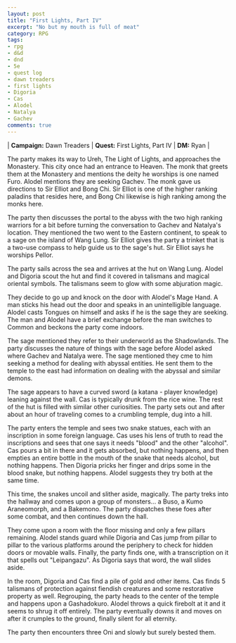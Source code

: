 ```yaml
---
layout: post
title: "First Lights, Part IV"
excerpt: "No but my mouth is full of meat"
category: RPG
tags:
- rpg
- d&d
- dnd
- 5e
- quest log
- dawn treaders
- first lights
- Digoria
- Cas
- Alodel
- Natalya
- Gachev
comments: true
---
```


| **Campaign:** Dawn Treaders | **Quest:** First Lights, Part IV | **DM:** Ryan |

The party makes its way to Ureh, The Light of Lights, and approaches the Monastery. This city once had an entrance to Heaven. The monk that greets them at the Monastery and mentions the deity he worships is one named Furo. Alodel mentions they are seeking Gachev. The monk gave us directions to Sir Elliot and Bong Chi. Sir Elliot is one of the higher ranking paladins that resides here, and Bong Chi likewise is high ranking among the monks here.

The party then discusses the portal to the abyss with the two high ranking warriors for a bit before turning the conversation to Gachev and Natalya's location. They mentioned the two went to the Eastern continent, to speak to a sage on the island of Wang Lung. Sir Elliot gives the party a trinket that is a two-use compass to help guide us to the sage's hut. Sir Elliot says he worships Pellor. 

The party sails across the sea and arrives at the hut on Wang Lung. Alodel and Digoria scout the hut and find it covered in talismans and magical oriental symbols. The talismans seem to glow with some abjuration magic. 

They decide to go up and knock on the door with Alodel's Mage Hand. A man sticks his head out the door and speaks in an unintelligible language. Alodel casts Tongues on himself and asks if he is the sage they are seeking. The man and Alodel have a brief exchange before the man switches to Common and beckons the party come indoors. 

The sage mentioned they refer to their underworld as the Shadowlands. The party discusses the nature of things with the sage before Alodel asked where Gachev and Natalya were. The sage mentioned they cme to him seeking a method for dealing with abyssal entities. He sent them to the temple to the east had information on dealing with the abyssal and similar demons. 

The sage appears to have a curved sword (a katana - player knowledge) leaning against the wall. Cas is typically drunk from the rice wine. The rest of the hut is filled with similar other curiosities. The party sets out and after about an hour of traveling comes to a crumbling temple, dug into a hill. 

The party enters the temple and sees two snake statues, each with an inscription in some foreign language. Cas uses his lens of truth to read the inscriptions and sees that one says it needs "blood" and the other "alcohol". Cas pours a bit in there and it gets absorbed, but nothing happens, and then empties an entire bottle in the mouth of the snake that needs alcohol, but nothing happens. Then Digoria pricks her finger and drips some in the blood snake, but nothing happens. Alodel suggests they try both at the same time.

This time, the snakes uncoil and slither aside, magically. The party treks into the hallway and comes upon a group of monsters... a Buso, a Kumo Araneomorph, and a Bakemono. The party dispatches these foes after some combat, and then continues down the hall.

They come upon a room with the floor missing and only a few pillars remaining. Alodel stands guard while Digoria and Cas jump from pillar to pillar to the various platforms around the periphery to check for hidden doors or movable walls. Finally, the party finds one, with a transcription on it that spells out "Leipangazu". As Digoria says that word, the wall slides aside.

In the room, Digoria and Cas find a pile of gold and other items. Cas finds 5 talismans of protection against fiendish creatures and some restorative property as well. Regrouping, the party heads to the center of the temple and happens upon a Gashadokuro. Alodel throws a quick firebolt at it and it seems to shrug it off entirely. The party eventually downs it and moves on after it crumples to the ground, finally silent for all eternity.

The party then encounters three Oni and slowly but surely bested them. 